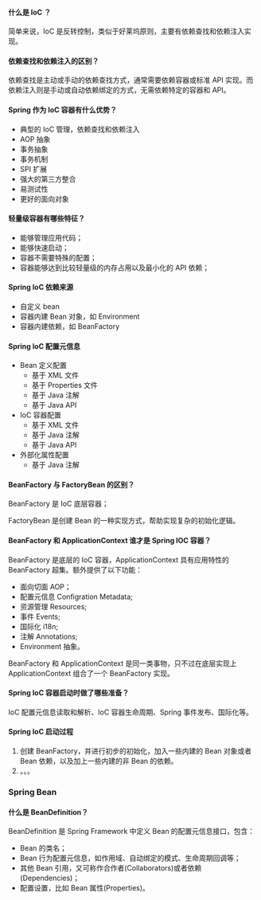 #### 什么是 IoC ？

简单来说，IoC 是反转控制，类似于好莱坞原则，主要有依赖查找和依赖注入实现。

#### 依赖查找和依赖注入的区别？

依赖查找是主动或手动的依赖查找方式，通常需要依赖容器或标准 API 实现。而依赖注入则是手动或自动依赖绑定的方式，无需依赖特定的容器和 API。

#### Spring 作为 IoC 容器有什么优势？

- 典型的 IoC 管理，依赖查找和依赖注入
- AOP 抽象
- 事务抽象
- 事务机制
- SPI 扩展
- 强大的第三方整合
- 易测试性
- 更好的面向对象

#### 轻量级容器有哪些特征？

- 能够管理应用代码；
- 能够快速启动；
- 容器不需要特殊的配置；
- 容器能够达到比较轻量级的内存占用以及最小化的 API 依赖；

#### Spring IoC 依赖来源

- 自定义 bean
- 容器内建 Bean 对象，如 Environment
- 容器内建依赖，如 BeanFactory

#### Spring IoC 配置元信息

- Bean 定义配置
  - 基于 XML 文件
  - 基于 Properties 文件
  - 基于 Java 注解
  - 基于 Java API
- IoC 容器配置
  - 基于 XML 文件
  - 基于 Java 注解
  - 基于 Java API
- 外部化属性配置
  - 基于 Java 注解

#### BeanFactory 与 FactoryBean 的区别？

BeanFactory 是 IoC 底层容器；

FactoryBean 是创建 Bean 的一种实现方式，帮助实现复杂的初始化逻辑。



#### BeanFactory 和 ApplicationContext 谁才是 Spring IOC 容器？

BeanFactory 是底层的 IoC 容器，ApplicationContext 具有应用特性的 BeanFactory 超集。额外提供了以下功能：

- 面向切面 AOP；
- 配置元信息 Configration Metadata;
- 资源管理 Resources;
- 事件 Events;
- 国际化 i18n;
- 注解 Annotations;
- Environment 抽象。

BeanFactory 和 ApplicationContext 是同一类事物，只不过在底层实现上 ApplicationContext 组合了一个 BeanFactory 实现。

#### Spring IoC 容器启动时做了哪些准备？

IoC 配置元信息读取和解析、IoC 容器生命周期、Spring 事件发布、国际化等。

#### Spring IoC 启动过程

1. 创建 BeanFactory，并进行初步的初始化，加入一些内建的 Bean 对象或者 Bean 依赖，以及加上一些内建的非 Bean 的依赖。
2. 。。。



### Spring Bean

#### 什么是 BeanDefinition？

BeanDefinition 是 Spring Framework 中定义 Bean 的配置元信息接口，包含：

- Bean 的类名；
- Bean 行为配置元信息，如作用域、自动绑定的模式、生命周期回调等；
- 其他 Bean 引用，又可称作合作者(Collaborators)或者依赖(Dependencies)；
- 配置设置，比如 Bean 属性(Properties)。